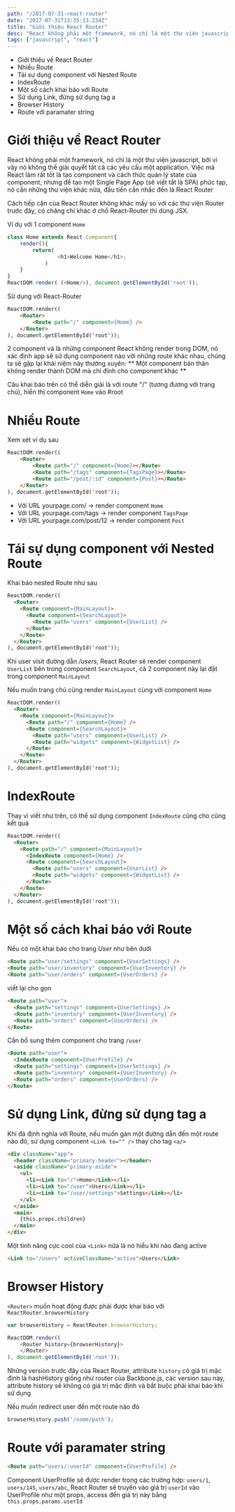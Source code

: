 ```yaml
---
path: "/2017-07-31-react-router"
date: "2017-07-31T13:35:13.234Z"
title: "Giới thiệu React Router"
desc: "React không phải một framework, nó chỉ là một thư viện javascript, bởi vì vậy nó không thể giải quyết tất cả các yêu cầu một application. Việc mà React làm rất tốt là tạo component và cách thức quản lý state của component, nhưng để tạo một Single Page App (sẽ viết tắt là SPA) phức tạp, nó cần những thư viện khác nữa, đầu tiền cần nhắc đến là React Router"
tags: ["javascript", "react"]
---
```


<!-- MarkdownTOC -->

- Giới thiệu về React Router
- Nhiều Route
- Tái sự dụng component với Nested Route
- IndexRoute
- Một số cách khai báo với Route
- Sử dụng Link, đừng sử dụng tag a
- Browser History
- Route với paramater string

<!-- /MarkdownTOC -->


# Giới thiệu về React Router

React không phải một framework, nó chỉ là một thư viện javascript, bởi vì vậy nó không thể giải quyết tất cả các yêu cầu một application. Việc mà React làm rất tốt là tạo component và cách thức quản lý state của component, nhưng để tạo một Single Page App (sẽ viết tắt là SPA) phức tạp, nó cần những thư viện khác nữa, đầu tiền cần nhắc đến là React Router

Cách tiếp cận của React Router không khác mấy so với các thư viện Router trước đây, có chăng chỉ khác ở chổ React-Router thì dùng JSX.

Ví dụ với 1 component `Home`

```js
class Home extends React.Component{
    render(){
        return(
                <h1>Welcome Home</h1>;
            )
    }
}
ReactDOM.render( (<Home/>), document.getElementById('root'));
```

Sử dụng với React-Router

```html
ReactDOM.render((
	<Router>
		<Route path="/" component={Home} /> 
	</Router>
), document.getElementById('root'));
```

2 component <Router> và <Route> là những component React không render trong DOM, nó xác định app sẽ sử dụng component nào với những route khác nhau, chúng ta sẽ gặp lại khái niệm này thường xuyên: ** Một component bản thân không render thành DOM mà chỉ đỉnh cho component khác **

Câu khai báo trên có thể diễn giải là với route "/" (tương đương với trang chủ), hiển thị component `Home` vào #root

# Nhiều Route

Xem xét ví dụ sau

```html
ReactDOM.render((
	<Router>
		<Route path="/" component={Home}></Route>
		<Route path="/tags" component={TagsPage}></Route>
		<Route path="/post/:id" component={Post}></Route>
	</Router>
), document.getElementById('root'));
```

- Với URL yourpage.com/ -> render component `Home`
- Với URL yourpage.com/tags -> render component `TagsPage`
- Với URL yourpage.com/post/12 -> render component `Post`

# Tái sự dụng component với Nested Route

Khai báo nested Route như sau

```html
ReactDOM.render((
  <Router>
    <Route component={MainLayout}>
      <Route component={SearchLayout}>
        <Route path="users" component={UserList} />
      </Route> 
    </Route>
  </Router>
), document.getElementById('root'));
```

Khi user visit đường dẫn */users*, React Router sẽ render component `UserList` bên trong component `SearchLayout`, cả 2 component này lại đặt trong component `MainLayout`

Nếu muốn trang chủ cũng render `MainLayout` cùng với component `Home`

```html
ReactDOM.render((
  <Router>
    <Route component={MainLayout}>
      <Route path="/" component={Home} />
      <Route component={SearchLayout}>
        <Route path="users" component={UserList} />
        <Route path="widgets" component={WidgetList} />
      </Route> 
    </Route>
  </Router>
), document.getElementById('root'));
```

# IndexRoute

Thay vì viết như trên, có thể sử dụng component `IndexRoute` cũng cho cũng kết quả

```html
ReactDOM.render((
  <Router>
    <Route path="/" component={MainLayout}>
      <IndexRoute component={Home} />
      <Route component={SearchLayout}>
        <Route path="users" component={UserList} />
        <Route path="widgets" component={WidgetList} />
      </Route> 
    </Route>
  </Router>
), document.getElementById('root'));
```

# Một số cách khai báo với Route

Nếu có một khai báo cho trang *User* như bên dưới

```html
<Route path="user/settings" component={UserSettings} />
<Route path="user/inventory" component={UserInventory} />
<Route path="user/orders" component={UserOrders} />
```

viết lại cho gọn

```html
<Route path="user">
  <Route path="settings" component={UserSettings} />
  <Route path="inventory" component={UserInventory} />
  <Route path="orders" component={UserOrders} />
</Route>
```

Cần bổ sung thêm component cho trang `/user`

```html
<Route path="user">
  <IndexRoute component={UserProfile} />
  <Route path="settings" component={UserSettings} />
  <Route path="inventory" component={UserInventory} />
  <Route path="orders" component={UserOrders} />
</Route>
```

# Sử dụng Link, đừng sử dụng tag a

Khi đã định nghĩa với Route, nếu muốn gán một đường dẫn đến một route nào đó, sử dụng component `<Link to="" />` thay cho tag `<a/>`

```html
<div className="app">
  <header className="primary-header"></header>
  <aside className="primary-aside">
    <ul>
      <li><Link to="/">Home</Link></li>
      <li><Link to="/user">Users</Link></li>
      <li><Link to="/user/settings">Settings</Link></li>
    </ul>
  </aside>
  <main>
    {this.props.children}
  </main>
</div>
```

Một tính năng cực cool của `<Link>` nữa là nó hiểu khi nào đang active

```html
<Link to="/users" activeClassName="active">Users</Link>
```

# Browser History

`<Router>` muốn hoạt động được phải được khai báo với `ReactRouter.browserHistory`

```js
var browserHistory = ReactRouter.browserHistory;

ReactDOM.render((
	<Router history={browserHistory}>
	</Router>
), document.getElementById('root'));

```

Những version trước đây của React Router, attribute `history` có giá trị mặc định là hashHistory giống như router của Backbone.js, các version sau này, attribute history sẽ không có giá trị mặc định và bắt buộc phải khai báo khi sử dụng

Nếu muốn redirect user đến một route nào đó

```js
browserHistory.push('/some/path');
```

# Route với paramater string

```html
<Route path="users/:userId" component={UserProfile} />
```

Component UserProfile sẽ được render trong các trường hợp: `users/1`, `users/145`, `users/abc`, React Router sẽ truyền vào giá trị `userId` vào UserProfile như một props, access đến giá trị này bằng `this.props.params.userId`